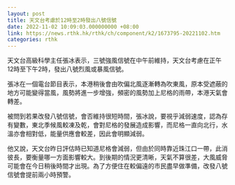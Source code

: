 ```yaml
---
layout: post
title: 天文台考慮於12時至2時發出八號信號
date: 2022-11-02 10:09:03.000000000 +08:00
link: https://news.rthk.hk/rthk/ch/component/k2/1673795-20221102.htm
categories: rthk
---
```


天文台高級科學主任張冰表示，三號強風信號在中午前維持，天文台考慮在正午12時至下午2時，發出八號烈風或暴風信號。

張冰在一個電台節目表示，本港稍後會由吹偏北風逐漸轉為吹東風，原本受遮蔽的地方可能變得當風，風勢將進一步增強，頻密的風勢加上尼格的雨帶，本港天氣會轉差。

被問到若果改發八號信號，會否維持很短時間，張冰說，要視乎減弱速度，認為存有變數，東北季候風較凍及乾，會對尼格的發展造成影響，而尼格一直向北行，水溫亦會相對低，能量供應會較差，因此會明顯減弱。

他又說，天文台昨日評估時已知道尼格會減弱，但由於同時靠近珠江口一帶，此消彼長，要衡量哪一方面影響較大。到後期的情況更清晰，天氣不算很差，大風威脅可能會在今日稍後時間才出現。為了方便住在較偏遠的市民盡早做準備，改發八號信號會提前兩小時預警。
